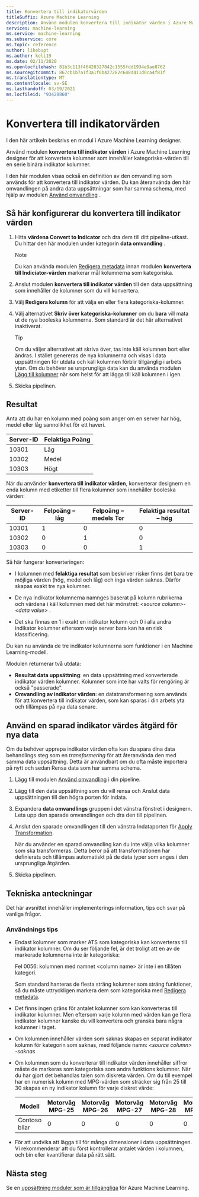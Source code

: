 ```yaml
---
title: Konvertera till indikatorvärden
titleSuffix: Azure Machine Learning
description: Använd modulen konvertera till indikator värden i Azure Machine Learning designer för att konvertera kategoriska-kolumner till en serie med binära indikator kolumner.
services: machine-learning
ms.service: machine-learning
ms.subservice: core
ms.topic: reference
author: likebupt
ms.author: keli19
ms.date: 02/11/2020
ms.openlocfilehash: 81b3c113f46428327842c1555fdd1934e9ae8762
ms.sourcegitcommit: 867cb1b7a1f3a1f0b427282c648d411d0ca4f81f
ms.translationtype: MT
ms.contentlocale: sv-SE
ms.lasthandoff: 03/19/2021
ms.locfileid: "93420860"
---
```

# <a name="convert-to-indicator-values"></a>Konvertera till indikatorvärden
I den här artikeln beskrivs en modul i Azure Machine Learning designer.

Använd modulen **konvertera till indikator värden** i Azure Machine Learning designer för att konvertera kolumner som innehåller kategoriska-värden till en serie binära indikator kolumner.  

I den här modulen visas också en definition av den omvandling som används för att konvertera till indikator värden. Du kan återanvända den här omvandlingen på andra data uppsättningar som har samma schema, med hjälp av modulen [Använd omvandling](apply-transformation.md) .

## <a name="how-to-configure-convert-to-indicator-values"></a>Så här konfigurerar du konvertera till indikator värden

1.  Hitta **värdena Convert to Indicator** och dra dem till ditt pipeline-utkast. Du hittar den här modulen under kategorin **data omvandling** .
    > [!NOTE]
    > Du kan använda modulen [Redigera metadata](edit-metadata.md) innan modulen **konvertera till Indiciator-värden** markerar mål kolumnerna som kategoriska.

1. Anslut modulen **konvertera till indikator värden** till den data uppsättning som innehåller de kolumner som du vill konvertera. 

1. Välj **Redigera kolumn** för att välja en eller flera kategoriska-kolumner.

1. Välj alternativet **Skriv över kategoriska-kolumner** om du **bara** vill mata ut de nya booleska kolumnerna. Som standard är det här alternativet inaktiverat.
    

    > [!TIP]
    >  Om du väljer alternativet att skriva över, tas inte käll kolumnen bort eller ändras. I stället genereras de nya kolumnerna och visas i data uppsättningen för utdata och käll kolumnen förblir tillgänglig i arbets ytan. Om du behöver se ursprungliga data kan du använda modulen [Lägg till kolumner](add-columns.md) när som helst för att lägga till käll kolumnen i igen.

1. Skicka pipelinen.

## <a name="results"></a>Resultat

Anta att du har en kolumn med poäng som anger om en server har hög, medel eller låg sannolikhet för ett haveri.  

| Server-ID | Felaktiga Poäng |
| --------- | ------------- |
| 10301     | Låg           |
| 10302     | Medel        |
| 10303     | Högt          |

När du använder **konvertera till indikator värden**, konverterar designern en enda kolumn med etiketter till flera kolumner som innehåller booleska värden:  

| Server-ID | Felpoäng – låg | Felpoäng – medels Tor | Felaktiga resultat – hög |
| --------- | ------------------- | ---------------------- | -------------------- |
| 10301     | 1                   | 0                      | 0                    |
| 10302     | 0                   | 1                      | 0                    |
| 10303     | 0                   | 0                      | 1                    |

Så här fungerar konverteringen:  

-   I kolumnen med **felaktiga resultat** som beskriver risker finns det bara tre möjliga värden (hög, medel och låg) och inga värden saknas. Därför skapas exakt tre nya kolumner.  

-   De nya indikator kolumnerna namnges baserat på kolumn rubrikerna och värdena i käll kolumnen med det här mönstret: *\<source column>- \<data value>* .  

-   Det ska finnas en 1 i exakt en indikator kolumn och 0 i alla andra indikator kolumner eftersom varje server bara kan ha en risk klassificering.  

Du kan nu använda de tre indikator kolumnerna som funktioner i en Machine Learning-modell.

Modulen returnerar två utdata:

- **Resultat data uppsättning**: en data uppsättning med konverterade indikator värden kolumner. Kolumner som inte har valts för rengöring är också "passerade".
- **Omvandling av indikator värden**: en datatransformering som används för att konvertera till indikator värden, som kan sparas i din arbets yta och tillämpas på nya data senare.

## <a name="apply-a-saved-indicator-values-operation-to-new-data"></a>Använd en sparad indikator värdes åtgärd för nya data

Om du behöver upprepa indikator värden ofta kan du spara dina data behandlings steg som en *transformering* för att återanvända den med samma data uppsättning. Detta är användbart om du ofta måste importera på nytt och sedan Rensa data som har samma schema.

1. Lägg till modulen [Använd omvandling](apply-transformation.md) i din pipeline.

1. Lägg till den data uppsättning som du vill rensa och Anslut data uppsättningen till den högra porten för indata.

1. Expandera **data omvandlings** gruppen i det vänstra fönstret i designern. Leta upp den sparade omvandlingen och dra den till pipelinen.

1. Anslut den sparade omvandlingen till den vänstra Indataporten för [Apply Transformation](apply-transformation.md).

   När du använder en sparad omvandling kan du inte välja vilka kolumner som ska transformeras. Detta beror på att transformationen har definierats och tillämpas automatiskt på de data typer som anges i den ursprungliga åtgärden.

1. Skicka pipelinen.
 
## <a name="technical-notes"></a>Tekniska anteckningar  

Det här avsnittet innehåller implementerings information, tips och svar på vanliga frågor.

### <a name="usage-tips"></a>Användnings tips

-   Endast kolumner som marker ATS som kategoriska kan konverteras till indikator kolumner. Om du ser följande fel, är det troligt att en av de markerade kolumnerna inte är kategoriska:  

     Fel 0056: kolumnen med namnet  \<column name> är inte i en tillåten kategori.  

     Som standard hanteras de flesta sträng kolumner som sträng funktioner, så du måste uttryckligen markera dem som kategoriska med [Redigera metadata](edit-metadata.md).  

-   Det finns ingen gräns för antalet kolumner som kan konverteras till indikator kolumner. Men eftersom varje kolumn med värden kan ge flera indikator kolumner kanske du vill konvertera och granska bara några kolumner i taget.  

-   Om kolumnen innehåller värden som saknas skapas en separat indikator kolumn för kategorin som saknas, med följande namn: *\<source column> -saknas*  

-   Om kolumnen som du konverterar till indikator värden innehåller siffror måste de markeras som kategoriska som andra funktions kolumner. När du har gjort det behandlas talen som diskreta värden. Om du till exempel har en numerisk kolumn med MPG-värden som sträcker sig från 25 till 30 skapas en ny indikator kolumn för varje diskret värde:  

    | Modell       | Motorväg MPG-25 | Motorväg MPG-26 | Motorväg MPG-27 | Motorväg MPG-28 | Motorväg MPG-29 | Motorväg MPG-30 |
    | ---------- | --------------- | --------------- | --------------- | --------------- | --------------- | --------------- |
    | Contoso bilar | 0               | 0               | 0               | 0               | 0               | 1               |

- För att undvika att lägga till för många dimensioner i data uppsättningen. Vi rekommenderar att du först kontrollerar antalet värden i kolumnen, och bin eller kvantifierar data på rätt sätt.  


## <a name="next-steps"></a>Nästa steg

Se en [uppsättning moduler som är tillgängliga](module-reference.md) för Azure Machine Learning. 
